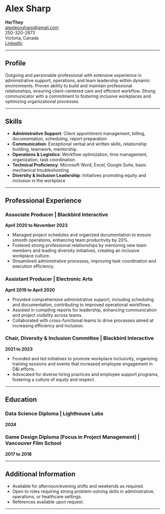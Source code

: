 # Alex Sharp  
**He/They**  
alexleonsharp@gmail.com  
250-320-2873  
Victoria, Canada  
[LinkedIn](https://linkedin.com/in/alex-sharp)  

---

## Profile  
Outgoing and personable professional with extensive experience in administrative support, operations, and team leadership within dynamic environments. Proven ability to build and maintain professional relationships, ensuring client-centered care and efficient workflow. Strong communicator with a commitment to fostering inclusive workplaces and optimizing organizational processes.

---

## Skills  

- **Administrative Support**: Client appointment management, billing, documentation, scheduling, report preparation
- **Communication**: Exceptional verbal and written skills, relationship building, teamwork, mentorship
- **Operations & Logistics**: Workflow optimization, time management, organization, task coordination
- **Technical Proficiency**: Microsoft Word, Excel, Google Suite, basic mechanical troubleshooting
- **Diversity & Inclusion Leadership**: Initiatives promoting equity and inclusion in the workplace

---

## Professional Experience  

### Associate Producer | Blackbird Interactive  
**April 2020 to November 2023**  
- Managed project schedules and organized documentation to ensure smooth operations, enhancing team productivity by 20%.
- Fostered strong professional relationships by mentoring new team members and leading diversity initiatives, creating an inclusive workplace culture.
- Streamlined administrative processes, improving task coordination and execution efficiency.

### Assistant Producer | Electronic Arts  
**April 2019 to April 2020**  
- Provided comprehensive administrative support, including scheduling and documentation, contributing to improved operational workflows.
- Assisted in compiling reports for leadership, enhancing communication and project visibility across teams.
- Collaborated with cross-functional teams to drive processes aimed at increasing efficiency and inclusion.

### Chair, Diversity & Inclusion Committee | Blackbird Interactive  
**2021 to 2023**  
- Founded and led initiatives to promote workplace inclusivity, organizing training sessions and events that increased employee engagement in D&I efforts.
- Advocated for diverse hiring practices and employee support programs, fostering a culture of equity and respect.

---

## Education  

### Data Science Diploma | Lighthouse Labs  
**2024**  

### Game Design Diploma (Focus in Project Management) | Vancouver Film School  
**2017 to 2018**  

---

## Additional Information  
- Available for afternoon/evening shifts and weekends as required.
- Open to roles requiring strong problem-solving skills in administrative, operations, or healthcare settings.
- References available upon request.

---

## 